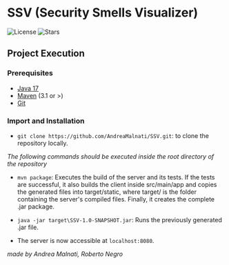 # SSV (Security Smells Visualizer)

![License](https://img.shields.io/github/license/UnimibSoftEngCourse2022/riskgame-malnati-negro-persico-romano-radaelli-mvc-guru-1)
![Stars](https://img.shields.io/github/stars/UnimibSoftEngCourse2022/riskgame-malnati-negro-persico-romano-radaelli-mvc-guru-1)

## Project Execution

### Prerequisites

- [Java 17](https://www.oracle.com/java/technologies/javase/jdk17-archive-downloads.html)
- [Maven](https://maven.apache.org/install.html) (3.1 or >)
- [Git](https://git-scm.com/downloads)

### Import and Installation

- `git clone https://github.com/AndreaMalnati/SSV.git`: to clone the repository locally.

*The following commands should be executed inside the root directory of the repository*

- `mvn package`: Executes the build of the server and its tests.
  If the tests are successful, it also builds the client inside src/main/app and copies the generated files
  into target/static, where target/ is the folder containing the server's compiled files.
  Finally, it creates the complete .jar package.

- `java -jar target\SSV-1.0-SNAPSHOT.jar`: Runs the previously generated .jar file.

- The server is now accessible at `localhost:8080`.



*made by Andrea Malnati, Roberto Negro*

